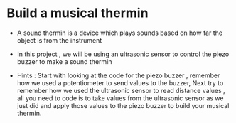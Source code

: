 # Build a musical thermin

* A sound thermin is a device which plays sounds based on how far the object is from the instrument 
* In this project , we will be using an ultrasonic sensor to control the piezo buzzer to make a sound thermin


* Hints : Start with looking at the code for the piezo buzzer , remember how we used a potentiometer to send values to the buzzer, Next try to remember how we used the ultrasonic sensor to read distance values , all you need to code is to take values from the ultrasonic sensor as we just did and apply those values to the piezo buzzer to build your musical thermin.

